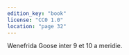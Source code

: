 ```yaml
---
edition_key: "book"
license: "CC0 1.0"
location: "page 32"
---
```

Wenefrida Goose inter 9
et 10 a meridie.
